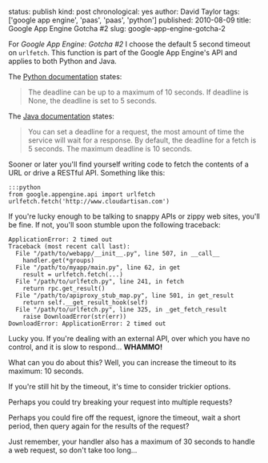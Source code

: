 status: publish
kind: post
chronological: yes
author: David Taylor
tags: ['google app engine', 'paas', 'paas', 'python']
published: 2010-08-09
title: Google App Engine Gotcha #2
slug: google-app-engine-gotcha-2

For _Google App Engine: Gotcha #2_ I choose the default 5 second timeout on `urlfetch`. This function is part of the Google App Engine's API and applies to both Python and Java.

The [Python documentation](http://code.google.com/appengine/docs/python/urlfetch/fetchfunction.html) states:

> The deadline can be up to a maximum of 10 seconds. If deadline is None, the deadline is set to 5 seconds.

  
The [Java documentation](http://code.google.com/appengine/docs/java/urlfetch/overview.html) states:

> You can set a deadline for a request, the most amount of time the service will wait for a response. By default, the deadline for a fetch is 5 seconds.  The maximum deadline is 10 seconds.

  
Sooner or later you'll find yourself writing code to fetch the contents of a URL or drive a RESTful API. Something like this:

    
    :::python
    from google.appengine.api import urlfetch
    urlfetch.fetch('http://www.cloudartisan.com')

  
If you're lucky enough to be talking to snappy APIs or zippy web sites, you'll be fine. If not, you'll soon stumble upon the following traceback:

    
    ApplicationError: 2 timed out
    Traceback (most recent call last):
      File "/path/to/webapp/__init__.py", line 507, in __call__
        handler.get(*groups)
      File "/path/to/myapp/main.py", line 62, in get
        result = urlfetch.fetch(...)
      File "/path/to/urlfetch.py", line 241, in fetch
        return rpc.get_result()
      File "/path/to/apiproxy_stub_map.py", line 501, in get_result
        return self.__get_result_hook(self)
      File "/path/to/urlfetch.py", line 325, in _get_fetch_result
        raise DownloadError(str(err))
    DownloadError: ApplicationError: 2 timed out

  
Lucky you. If you're dealing with an external API, over which you have no control, and it is slow to respond... **WHAMMO!**

What can you do about this? Well, you can increase the timeout to its maximum: 10 seconds.

If you're still hit by the timeout, it's time to consider trickier options.

Perhaps you could try breaking your request into multiple requests?

Perhaps you could fire off the request, ignore the timeout, wait a short period, then query again for the results of the request?

Just remember, your handler also has a maximum of 30 seconds to handle a web request, so don't take too long...

